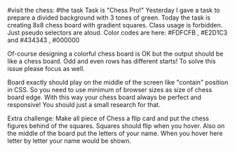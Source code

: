 #visit the chess: 
#the task
Task is "Chess Pro!"
Yesterday I gave a task to prepare a divided background with 3 tones of green.
Today the task is creating 8x8 chess board with gradient squares.
Class usage is forbidden. Just pseudo selectors are aloud.
Color codes are here: #FDFCFB
, #E2D1C3
and #434343
, #000000

Of-course designing a colorful chess board is OK but the output should be like a chess board.
Odd and even rows has different starts! To solve this issue please focus as well.

Board exactly should play on the middle of the screen like "contain" position in CSS. So you need to use minimum of browser sizes as size of chess board edge. With this way your chess board always be perfect and responsive!
You should just a small research for that.

Extra challenge:
Make all piece of Chess a flip card and put the chess figures behind of the squares. Squares should flip when you hover.
Also on the middle of the board put the letters of your name. When you hover here letter by letter your name would be shown.
